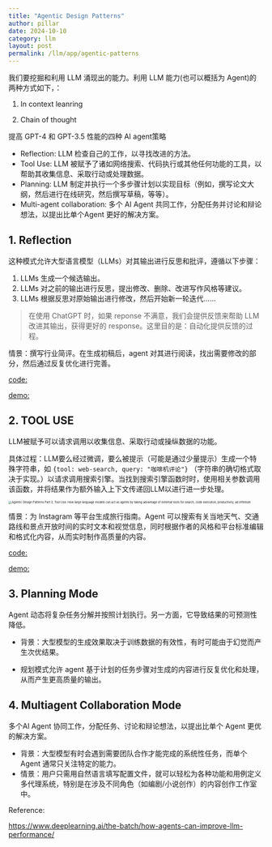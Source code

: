 ```yaml
---
title: "Agentic Design Patterns"
author: pillar
date: 2024-10-10
category: llm
layout: post
permalink: /llm/app/agentic-patterns
---
```


我们要挖掘和利用 LLM 涌现出的能力。利用 LLM 能力(也可以概括为 Agent)的两种方式如下，：

1. In context leanring

2. Chain of thought

   

提高 GPT-4 和 GPT-3.5 性能的四种 AI agent策略

- Reflection: LLM 检查自己的工作，以寻找改进的方法。
- Tool Use: LLM 被赋予了诸如网络搜索、代码执行或其他任何功能的工具，以帮助其收集信息、采取行动或处理数据。
- Planning: LLM 制定并执行一个多步骤计划以实现目标（例如，撰写论文大纲，然后进行在线研究，然后撰写草稿，等等）。
- Multi-agent collaboration: 多个 AI Agent 共同工作，分配任务并讨论和辩论想法，以提出比单个Agent 更好的解决方案。



## 1. Reflection

这种模式允许大型语言模型（LLMs）对其输出进行反思和批评，遵循以下步骤：

1. LLMs 生成一个候选输出。
2. LLMs 对之前的输出进行反思，提出修改、删除、改进写作风格等建议。
3. LLMs 根据反思对原始输出进行修改，然后开始新一轮迭代……

> 在使用 ChatGPT 时，如果 reponse 不满意，我们会提供反馈来帮助 LLM 改进其输出，获得更好的 response。这里目的是：自动化提供反馈的过程。

情景：撰写行业简评。在生成初稿后，agent 对其进行阅读，找出需要修改的部分，然后通过反复优化进行完善。

[code:](https://github.com/meta-soul/Enterprise-RAG/blob/feature/pillar/core/agentic_patterns/reflection.py)

[demo:](https://github.com/meta-soul/Enterprise-RAG/blob/feature/pillar/notebooks/agentic_patterns/reflection.ipynb)



## 2. TOOL USE

LLM被赋予可以请求调用以收集信息、采取行动或操纵数据的功能。

具体过程：LLM要么经过微调，要么被提示（可能是通过少量提示）生成一个特殊字符串，如 `{tool: web-search, query: "咖啡机评论"}` （字符串的确切格式取决于实现。）以请求调用搜索引擎。当找到搜索引擎函数时时，使用相关参数调用该函数，并将结果作为额外输入上下文传递回LLM以进行进一步处理。

<img src="https://www.deeplearning.ai/_next/image/?url=https%3A%2F%2Fdl-staging-website.ghost.io%2Fcontent%2Fimages%2F2024%2F04%2Funnamed---2024-04-03T140654.796-2.png&w=3840&q=75" alt="Agentic Design Patterns Part 3, Tool Use: How large language models can act as agents by taking advantage of external tools for search, code execution, productivity, ad infinitum" style="zoom:40%;" />



情景：为 Instagram 等平台生成旅行指南。Agent 可以搜索有关当地天气、交通路线和景点开放时间的实时文本和视觉信息，同时根据作者的风格和平台标准编辑和格式化内容，从而实时制作高质量的内容。

[code:](https://github.com/meta-soul/Enterprise-RAG/blob/feature/pillar/core/agentic_patterns/tool_use.py)

[demo:](https://github.com/meta-soul/Enterprise-RAG/blob/feature/pillar/notebooks/agentic_patterns/tool_use.ipynb)



## 3. Planning Mode

 Agent 动态将复杂任务分解并按照计划执行。另一方面，它导致结果的可预测性降低。

- 背景：大型模型的生成效果取决于训练数据的有效性，有时可能由于幻觉而产生次优结果。

- 规划模式允许 agent 基于计划的任务步骤对生成的内容进行反复优化和处理，从而产生更高质量的输出。





## 4. Multiagent Collaboration Mode

多个AI Agent 协同工作，分配任务、讨论和辩论想法，以提出比单个 Agent 更优的解决方案。

- 背景：大型模型有时会遇到需要团队合作才能完成的系统性任务，而单个 Agent 通常只关注特定的能力。
- 情景：用户只需用自然语言填写配置文件，就可以轻松为各种功能和用例定义多代理系统，特别是在涉及不同角色（如编剧/小说创作）的内容创作工作室中。









Reference:

https://www.deeplearning.ai/the-batch/how-agents-can-improve-llm-performance/